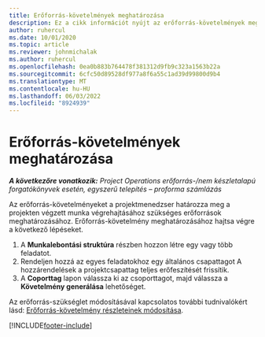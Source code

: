 ```yaml
---
title: Erőforrás-követelmények meghatározása
description: Ez a cikk információt nyújt az erőforrás-követelmények meghatározásával kapcsolatban.
author: ruhercul
ms.date: 10/01/2020
ms.topic: article
ms.reviewer: johnmichalak
ms.author: ruhercul
ms.openlocfilehash: 0ea0b883b764478f381312d9fb9c323a1563b22a
ms.sourcegitcommit: 6cfc50d89528df977a8f6a55c1ad39d99800d9b4
ms.translationtype: MT
ms.contentlocale: hu-HU
ms.lasthandoff: 06/03/2022
ms.locfileid: "8924939"
---
```

# <a name="define-resource-requirements"></a>Erőforrás-követelmények meghatározása

_**A következőre vonatkozik:** Project Operations erőforrás-/nem készletalapú forgatókönyvek esetén, egyszerű telepítés – proforma számlázás_

Az erőforrás-követelményeket a projektmenedzser határozza meg a projekten végzett munka végrehajtásához szükséges erőforrások meghatározásához. Erőforrás-követelmény meghatározásához hajtsa végre a következő lépéseket.

1.  A **Munkalebontási struktúra** részben hozzon létre egy vagy több feladatot.
2.  Rendeljen hozzá az egyes feladatokhoz egy általános csapattagot A hozzárendelések a projektcsapattag teljes erőfeszítését frissítik.
3.  A **Coporttag** lapon válassza ki az csoporttagot, majd válassza a **Követelmény generálása** lehetőséget.

Az erőforrás-szükséglet módosításával kapcsolatos további tudnivalókért lásd: [Erőforrás-követelmény részleteinek módosítása](define-resource-requirements.md).

[!INCLUDE[footer-include](../includes/footer-banner.md)]